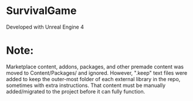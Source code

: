 # SurvivalGame

Developed with Unreal Engine 4

# Note:
 
Marketplace content, addons, packages, and other premade content was moved to Content/Packages/ and ignored. However, ".keep" text files were added to keep the outer-most folder of each external library in the repo, sometimes with extra instructions. That content must be manually added/migrated to the project before it can fully function.